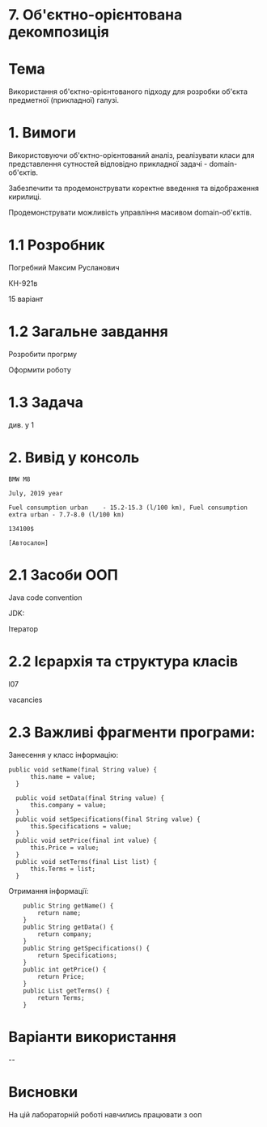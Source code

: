 # 7. Об'єктно-орієнтована декомпозиція

# Тема

Використання об'єктно-орієнтованого підходу для розробки об'єкта предметної (прикладної) галузі.

# 1. Вимоги

Використовуючи об'єктно-орієнтований аналіз, реалізувати класи для представлення сутностей відповідно прикладної задачі - domain-об'єктів.

Забезпечити та продемонструвати коректне введення та відображення кирилиці.

Продемонструвати можливість управління масивом domain-об'єктів.

# 1.1 Розробник

Погребний Максим Русланович

КН-921в

15 варіант

# 1.2 Загальне завдання

Розробити прогрму

Оформити роботу

# 1.3 Задача

див. у 1

# 2. Вивід у консоль

  ```
  BMW M8
  
  July, 2019 year
  
  Fuel consumption urban	- 15.2-15.3 (l/100 km), Fuel consumption extra urban - 7.7-8.0 (l/100 km)
  
  134100$
  
  [Автосалон]
  ```

# 2.1 Засоби ООП

Java code convention

JDK:

Ітератор

# 2.2 Ієрархія та структура класів

l07

vacancies

# 2.3 Важливі фрагменти програми:

Занесення у класс інформацію:

  ```
public void setName(final String value) {
        this.name = value;
    }

    public void setData(final String value) {
    	this.company = value;
    }
    public void setSpecifications(final String value) {
    	this.Specifications = value;
    }
    public void setPrice(final int value) {
    	this.Price = value;
    }
    public void setTerms(final List list) {
    	this.Terms = list;
    }
```
    
Отримання інформації:

```
    public String getName() {
        return name;
    }
    public String getData() {
        return company;
    }
    public String getSpecifications() {
    	return Specifications;
    }
    public int getPrice() {
    	return Price;
    }
    public List getTerms() {
        return Terms;
    }
```

# Варіанти використання

--

# Висновки

На цій лабораторній роботі навчились працювати з ооп
